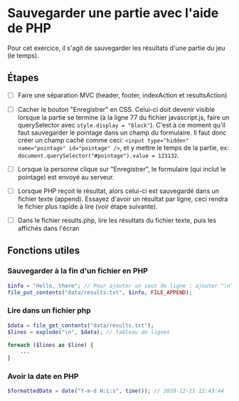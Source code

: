 # Sauvegarder une partie avec l'aide de PHP

Pour cet exercice, il s'agit de sauvegarder les résultats d'une partie du jeu (le temps).

## Étapes

- [ ] Faire une séparation MVC (header, footer, indexAction et resultsAction)
- [ ] Cacher le bouton "Enregistrer" en CSS. Celui-ci doit devenir visible lorsque la partie se termine (à la ligne 77 du fichier javascript.js, faire un querySelector avec `style.display = "block"`). C'est à ce moment qu'il faut sauvegarder le pointage dans un champ du formulaire. Il faut donc créer un champ caché comme ceci: `<input type="hidden" name="pointage" id="pointage" />`, et y mettre le temps de la partie, ex: `document.querySelector("#pointage").value = 123132`.
- [ ] Lorsque la personne clique sur "Enregistrer", le formulaire (qui inclut le pointage) est envoyé au serveur.
- [ ] Lorsque PHP reçoit le résultat, alors celui-ci est sauvegardé dans un fichier texte (append). Essayez d'avoir un résultat par ligne, ceci rendra le fichier plus rapide à lire (voir étape suivante).
- [ ] Dans le fichier results.php, lire les résultats du fichier texte, puis les affichés dans l'écran


## Fonctions utiles


### Sauvegarder à la fin d'un fichier en PHP

````php
$info = "Hello, there"; // Pour ajouter un saut de ligne : ajouter "\n" à la fin de la ligne
file_put_contents("data/results.txt", $info, FILE_APPEND);
````

### Lire dans un fichier php

````php
$data = file_get_contents("data/results.txt");
$lines = explode("\n", $data); // tableau de lignes

foreach ($lines as $line) {
    ...
}
````

### Avoir la date en PHP

````php
$formattedDate = date("Y-m-d H:i:s", time()); // 2020-12-11 12:43:44
````